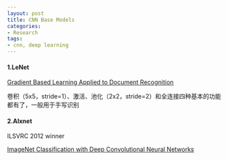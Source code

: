 ```yaml
---
layout: post
title: CNN Base Models
categories:
- Research
tags:
- cnn, deep learning
---
```


#### 1.LeNet

[Gradient Based Learning Applied to Document Recognition](http://vision.stanford.edu/cs598_spring07/papers/Lecun98.pdf)

卷积（5x5，stride=1）、激活、池化（2x2，stride=2）和全连接四种基本的功能都有了，一般用于手写识别

#### 2.Alxnet

ILSVRC 2012 winner 

[ImageNet Classification with Deep Convolutional Neural Networks](https://papers.nips.cc/paper/4824-imagenet-classification-with-deep-convolutional-neural-networks.pdf)

